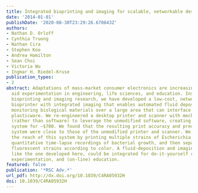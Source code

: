 ```yaml
---
title: Integrated bioprinting and imaging for scalable, networkable desktop experimentation
date: '2014-01-01'
publishDate: '2020-08-30T23:29:26.670643Z'
authors:
- Nathan D. Orloff
- Cynthia Truong
- Nathan Cira
- Stephen Koo
- Andrea Hamilton
- Sean Choi
- Victoria Wu
- Ingmar H. Riedel-Kruse
publication_types:
- 2
abstract: Adaptations of mass-market consumer electronics are increasingly used to
  aid experimentation in engineering, life sciences, and education. Inspired by recent
  bioprinting and imaging research, we have developed a low-cost, networkable, scalable
  bioprinter with integrated imaging that enables automated fluid deposition with
  monitoring biological materials over a large area that can interface with standard
  plasticware. We re-engineered a desktop printer and scanner with mechanical workarounds
  (rather than software) to leverage the unmodified software, creating a complete
  system for ∼$700. We found that the resulting print accuracy and precision of this
  system were close to those of the unmodified printer and scanner. We demonstrate
  the reach of this system by printing multiple strains of Escherichia coli, performing
  quantitative time-lapse recordings of bacterial growth, and then separating different
  fluorescent strains according to color. A fluid-deposition and imaging platform,
  like the one developed here, could be integrated for do-it-yourself research, remote
  experimentation, and (on-line) education.
featured: false
publication: '*RSC Adv.*'
url_pdf: http://dx.doi.org/10.1039/C4RA05932H
doi: 10.1039/C4RA05932H
---
```


